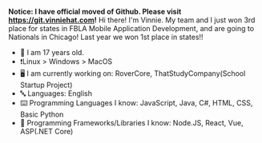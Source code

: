 <!--

**vinniehat/vinniehat** is a ✨ _special_ ✨ repository because its `README.md` (this file) appears on your GitHub profile.

Here are some ideas to get you started:

- 🔭 I’m currently working on ...
- 🌱 I’m currently learning ...
- 👯 I’m looking to collaborate on ...
- 🤔 I’m looking for help with ...
- 💬 Ask me about ...
- 📫 How to reach me: ...
- 😄 Pronouns: ...
- ⚡ Fun fact: ...
-->

**Notice: I have official moved of Github. Please visit https://git.vinniehat.com!**
Hi there! I'm Vinnie. My team and I just won 3rd place for states in FBLA Mobile Application Development, and are going to Nationals in Chicago! Last year we won 1st place in states!!

- 🐧 I am 17 years old.
- ❗Linux > Windows > MacOS
- 🖥️ I am currently working on: RoverCore, ThatStudyCompany(School Startup Project)
- 🔤 Languages: English
- ⌨️ Programming Languages I know: JavaScript, Java, C#, HTML, CSS, Basic Python
- 🔢 Programming Frameworks/Libraries I know: Node.JS, React, Vue, ASP(.NET Core)
